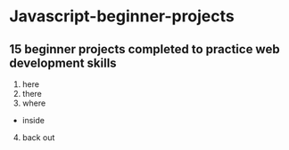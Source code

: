 # Javascript-beginner-projects

## 15 beginner projects completed to practice web development skills

1. here
2. there
3. where
  - inside
4. back out

